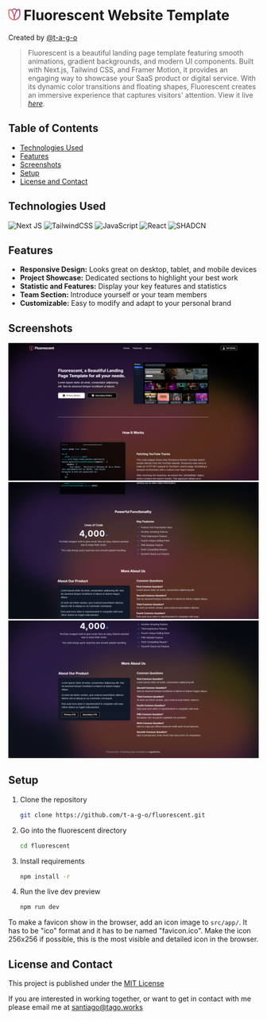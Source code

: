 # <img src="./public/icon.png" width="24" height="24" alt="Lumina Logo"> Fluorescent Website Template
Created by [@t-a-g-o](https://github.com/t-a-g-o)
> Fluorescent is a beautiful landing page template featuring smooth animations, gradient backgrounds, and modern UI components. Built with Next.js, Tailwind CSS, and Framer Motion, it provides an engaging way to showcase your SaaS product or digital service. With its dynamic color transitions and floating shapes, Fluorescent creates an immersive experience that captures visitors' attention.
> View it live [_here_](https://streamora.tago.works).

## Table of Contents
* [Technologies Used](#technologies-used)
* [Features](#features)
* [Screenshots](#screenshots)
* [Setup](#setup)
* [License and Contact](#license-and-contact)

## Technologies Used
![Next JS](https://img.shields.io/badge/Next-black?style=for-the-badge&logo=next.js&logoColor=white)
![TailwindCSS](https://img.shields.io/badge/tailwindcss-%2338B2AC.svg?style=for-the-badge&logo=tailwind-css&logoColor=white)
![JavaScript](https://img.shields.io/badge/javascript-%23323330.svg?style=for-the-badge&logo=javascript&logoColor=%23F7DF1E)
![React](https://img.shields.io/badge/react-%2320232a.svg?style=for-the-badge&logo=react&logoColor=%2361DAFB)
![SHADCN](https://img.shields.io/badge/shadcn/ui-000000?style=for-the-badge&logo=shadcn/ui&logoColor=white)

## Features
- **Responsive Design:** Looks great on desktop, tablet, and mobile devices
- **Project Showcase:** Dedicated sections to highlight your best work
- **Statistic and Features:** Display your key features and statistics
- **Team Section:** Introduce yourself or your team members
- **Customizable:** Easy to modify and adapt to your personal brand


## Screenshots
![Showcase 1](./readme/showcase1.png)
![Showcase 3](./readme/showcase2.png)
![Showcase 2](./readme/showcase3.png)


## Setup
1. Clone the repository
    ```sh
    git clone https://github.com/t-a-g-o/fluorescent.git
    ```

2. Go into the fluorescent directory
    ```sh
    cd fluorescent
    ```

3. Install requirements
    ```sh
    npm install -r
    ```

4. Run the live dev preview
    ```sh
    npm run dev
    ```
To make a favicon show in the browser, add an icon image to `src/app/`. It has to be "ico" format and it has to be named "favicon.ico".  Make the icon 256x256 if possible, this is the most visible and detailed icon in the browser.

## License and Contact
This project is published under the [MIT License](./LICENSE)

If you are interested in working together, or want to get in contact with me please email me at santiago@tago.works

